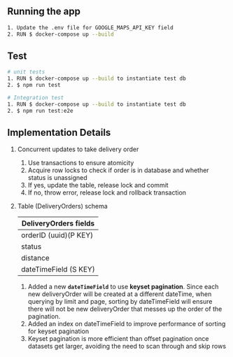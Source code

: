 ## Running the app

```bash
1. Update the .env file for GOOGLE_MAPS_API_KEY field
2. RUN $ docker-compose up --build

```

## Test

```bash
# unit tests
1. RUN $ docker-compose up --build to instantiate test db
2. $ npm run test

# Integration test
1. RUN $ docker-compose up --build to instantiate test db
2. $ npm run test:e2e

```

## Implementation Details
1. Concurrent updates to take delivery order 
   1. Use transactions to ensure atomicity
   2. Acquire row locks to check if order is in database and whether status is unassigned
   3. If yes, update the table, release lock and commit
   4. If no, throw error, release lock and rollback transaction

2. Table (DeliveryOrders) schema

      | DeliveryOrders fields | 
      |-----------------------|
      | orderID (uuid)(P KEY) | 
      | status                | 
      | distance              | 
      | dateTimeField (S KEY) |
   1. Added a new **`dateTimeField`** to use **keyset pagination**. Since each new deliveryOrder will be created at a different dateTime, when querying by limit and page, sorting by dateTimeField will ensure there will not be new deliveryOrder that messes up the order of the pagination. 
   2. Added an index on dateTimeField to improve performance of sorting for keyset pagination
   3. Keyset pagination is more efficient than offset pagination once datasets get larger, avoiding the need to scan through and skip rows